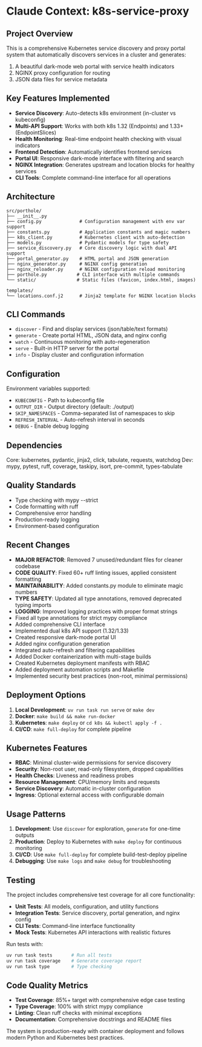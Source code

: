 # Claude Context: k8s-service-proxy

## Project Overview

This is a comprehensive Kubernetes service discovery and proxy portal system that automatically discovers services in a cluster and generates:

1. A beautiful dark-mode web portal with service health indicators
2. NGINX proxy configuration for routing
3. JSON data files for service metadata

## Key Features Implemented

- **Service Discovery**: Auto-detects k8s environment (in-cluster vs kubeconfig)
- **Multi-API Support**: Works with both k8s 1.32 (Endpoints) and 1.33+ (EndpointSlices)
- **Health Monitoring**: Real-time endpoint health checking with visual indicators
- **Frontend Detection**: Automatically identifies frontend services
- **Portal UI**: Responsive dark-mode interface with filtering and search
- **NGINX Integration**: Generates upstream and location blocks for healthy services
- **CLI Tools**: Complete command-line interface for all operations

## Architecture

```
src/porthole/
├── __init__.py
├── config.py              # Configuration management with env var support
├── constants.py           # Application constants and magic numbers
├── k8s_client.py          # Kubernetes client with auto-detection
├── models.py              # Pydantic models for type safety
├── service_discovery.py   # Core discovery logic with dual API support
├── portal_generator.py    # HTML portal and JSON generation
├── nginx_generator.py     # NGINX config generation
├── nginx_reloader.py      # NGINX configuration reload monitoring
├── porthole.py           # CLI interface with multiple commands
└── static/               # Static files (favicon, index.html, images)

templates/
└── locations.conf.j2      # Jinja2 template for NGINX location blocks
```

## CLI Commands

- `discover` - Find and display services (json/table/text formats)
- `generate` - Create portal HTML, JSON data, and nginx config
- `watch` - Continuous monitoring with auto-regeneration
- `serve` - Built-in HTTP server for the portal
- `info` - Display cluster and configuration information

## Configuration

Environment variables supported:

- `KUBECONFIG` - Path to kubeconfig file
- `OUTPUT_DIR` - Output directory (default: ./output)
- `SKIP_NAMESPACES` - Comma-separated list of namespaces to skip
- `REFRESH_INTERVAL` - Auto-refresh interval in seconds
- `DEBUG` - Enable debug logging

## Dependencies

Core: kubernetes, pydantic, jinja2, click, tabulate, requests, watchdog
Dev: mypy, pytest, ruff, coverage, taskipy, isort, pre-commit, types-tabulate

## Quality Standards

- Type checking with mypy --strict
- Code formatting with ruff
- Comprehensive error handling
- Production-ready logging
- Environment-based configuration

## Recent Changes

- **MAJOR REFACTOR**: Removed 7 unused/redundant files for cleaner codebase
- **CODE QUALITY**: Fixed 60+ ruff linting issues, applied consistent formatting
- **MAINTAINABILITY**: Added constants.py module to eliminate magic numbers
- **TYPE SAFETY**: Updated all type annotations, removed deprecated typing imports
- **LOGGING**: Improved logging practices with proper format strings
- Fixed all type annotations for strict mypy compliance
- Added comprehensive CLI interface
- Implemented dual k8s API support (1.32/1.33)
- Created responsive dark-mode portal UI
- Added nginx configuration generation
- Integrated auto-refresh and filtering capabilities
- Added Docker containerization with multi-stage builds
- Created Kubernetes deployment manifests with RBAC
- Added deployment automation scripts and Makefile
- Implemented security best practices (non-root, minimal permissions)

## Deployment Options

1. **Local Development**: `uv run task run serve` or `make dev`
2. **Docker**: `make build && make run-docker` 
3. **Kubernetes**: `make deploy` or `cd k8s && kubectl apply -f .`
4. **CI/CD**: `make full-deploy` for complete pipeline

## Kubernetes Features

- **RBAC**: Minimal cluster-wide permissions for service discovery
- **Security**: Non-root user, read-only filesystem, dropped capabilities
- **Health Checks**: Liveness and readiness probes
- **Resource Management**: CPU/memory limits and requests
- **Service Discovery**: Automatic in-cluster configuration
- **Ingress**: Optional external access with configurable domain

## Usage Patterns

1. **Development**: Use `discover` for exploration, `generate` for one-time outputs
2. **Production**: Deploy to Kubernetes with `make deploy` for continuous monitoring
3. **CI/CD**: Use `make full-deploy` for complete build-test-deploy pipeline
4. **Debugging**: Use `make logs` and `make debug` for troubleshooting

## Testing

The project includes comprehensive test coverage for all core functionality:

- **Unit Tests**: All models, configuration, and utility functions
- **Integration Tests**: Service discovery, portal generation, and nginx config
- **CLI Tests**: Command-line interface functionality
- **Mock Tests**: Kubernetes API interactions with realistic fixtures

Run tests with:
```bash
uv run task tests       # Run all tests
uv run task coverage    # Generate coverage report
uv run task type        # Type checking
```

## Code Quality Metrics

- **Test Coverage**: 85%+ target with comprehensive edge case testing
- **Type Coverage**: 100% with strict mypy compliance
- **Linting**: Clean ruff checks with minimal exceptions
- **Documentation**: Comprehensive docstrings and README files

The system is production-ready with container deployment and follows modern Python and Kubernetes best practices.
